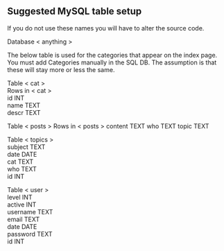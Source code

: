 Suggested MySQL table setup
-------------------------------

If you do not use these names you will have to alter the source code.

Database < anything >


The below table is used for the categories that appear on the index page.
You must add Categories manually in the SQL DB.  The assumption is that these will stay more or less the same.

Table < cat ><br />
Rows in < cat ><br />
id	INT<br />
name	TEXT<br />
descr	TEXT<br />

Table < posts >
Rows in < posts >
content	TEXT
who	TEXT
topic	TEXT

Table < topics ><br />
subject	TEXT<br />
date	DATE<br />
cat	TEXT<br />
who	TEXT<br />
id	INT<br />

Table < user ><br />
level	INT<br />
active	INT<br />
username TEXT<br />
email	TEXT<br />
date	DATE<br />
password TEXT<br />
id	INT<br />


